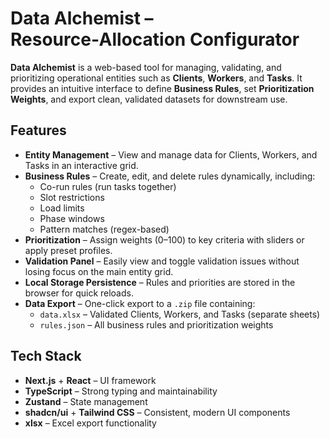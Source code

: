 # Data Alchemist – Resource‑Allocation Configurator

**Data Alchemist** is a web-based tool for managing, validating, and prioritizing operational entities such as **Clients**, **Workers**, and **Tasks**. It provides an intuitive interface to define **Business Rules**, set **Prioritization Weights**, and export clean, validated datasets for downstream use.

## Features

- **Entity Management** – View and manage data for Clients, Workers, and Tasks in an interactive grid.
- **Business Rules** – Create, edit, and delete rules dynamically, including:
  - Co-run rules (run tasks together)
  - Slot restrictions
  - Load limits
  - Phase windows
  - Pattern matches (regex-based)
- **Prioritization** – Assign weights (0–100) to key criteria with sliders or apply preset profiles.
- **Validation Panel** – Easily view and toggle validation issues without losing focus on the main entity grid.
- **Local Storage Persistence** – Rules and priorities are stored in the browser for quick reloads.
- **Data Export** – One-click export to a `.zip` file containing:
  - `data.xlsx` – Validated Clients, Workers, and Tasks (separate sheets)
  - `rules.json` – All business rules and prioritization weights

## Tech Stack

- **Next.js** + **React** – UI framework
- **TypeScript** – Strong typing and maintainability
- **Zustand** – State management
- **shadcn/ui** + **Tailwind CSS** – Consistent, modern UI components
- **xlsx** – Excel export functionality
